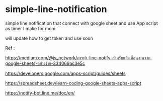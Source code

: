 # simple-line-notification
simple line notification that connect with google sheet and use App script as timer I make for mom

will update how to get token and use soon

Ref :

https://medium.com/@js_network/การทำ-line-notify-สำหรับแจ้งเตือนงานจาก-google-sheets-อย่างง่าย-334069ac3e5c

https://developers.google.com/apps-script/guides/sheets

https://spreadsheet.dev/learn-coding-google-sheets-apps-script

https://notify-bot.line.me/doc/en/
